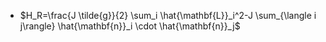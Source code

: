 - $H_R=\frac{J \tilde{g}}{2} \sum_i \hat{\mathbf{L}}_i^2-J \sum_{\langle i j\rangle} \hat{\mathbf{n}}_i \cdot \hat{\mathbf{n}}_j$